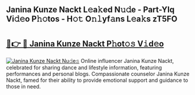 ## Janina Kunze Nackt L𝚎a𝚔ed N𝚞𝚍e - Part-YIq Vi𝚍𝚎o P𝚑𝚘tos - H𝚘𝚝 O𝚗𝚕yf𝚊ns L𝚎a𝚔s zT5FO

# <h2><a href="http://kfdjxg.oniu.top/?m=Janina+Kunze+Nackt">🔗👉 🔴 Janina Kunze Nackt P𝚑ot𝚘𝚜 V𝚒d𝚎o</a></h2>

[![Janina Kunze Nackt Nu𝚍e𝚜](https://i.imgur.com/0qMVB7G.gif)](http://kfdjxg.oniu.top/?m=Janina+Kunze+Nackt)
Online influencer Janina Kunze Nackt, celebrated for sharing dance and lifestyle information, featuring performances and personal blogs. Compassionate counselor Janina Kunze Nackt, famed for their ability to provide emotional support and guidance to those in need.  
